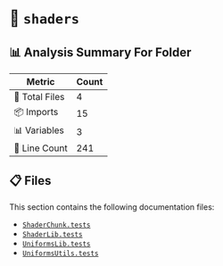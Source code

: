 # 📁 `shaders`

## 📊 Analysis Summary For Folder

| Metric | Count |
|--------|-------|
| 📁 Total Files | 4 |
| 📦 Imports | 15 |
| 📊 Variables | 3 |
| 🔢 Line Count | 241 |


## 📋 Files

This section contains the following documentation files:

- [`ShaderChunk.tests`](./ShaderChunk.tests.md)
- [`ShaderLib.tests`](./ShaderLib.tests.md)
- [`UniformsLib.tests`](./UniformsLib.tests.md)
- [`UniformsUtils.tests`](./UniformsUtils.tests.md)